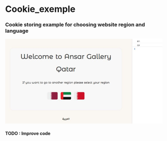# Cookie_exemple

### Cookie storing example for choosing website region and language

![alt](Capture.JPG)

#### TODO : Improve code

